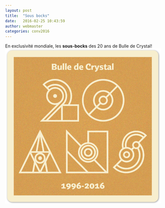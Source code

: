 ```yaml
---
layout: post
title:  "Sous bocks"
date:   2016-02-25 10:43:59
author: webmaster
categories: conv2016
---
```


En exclusivité mondiale, les **sous-bocks** des 20 ans de Bulle de Crystal! ![sous-bock pic](/assets/sous-bock.png "Sous-bocks Bulle de Crystal")

